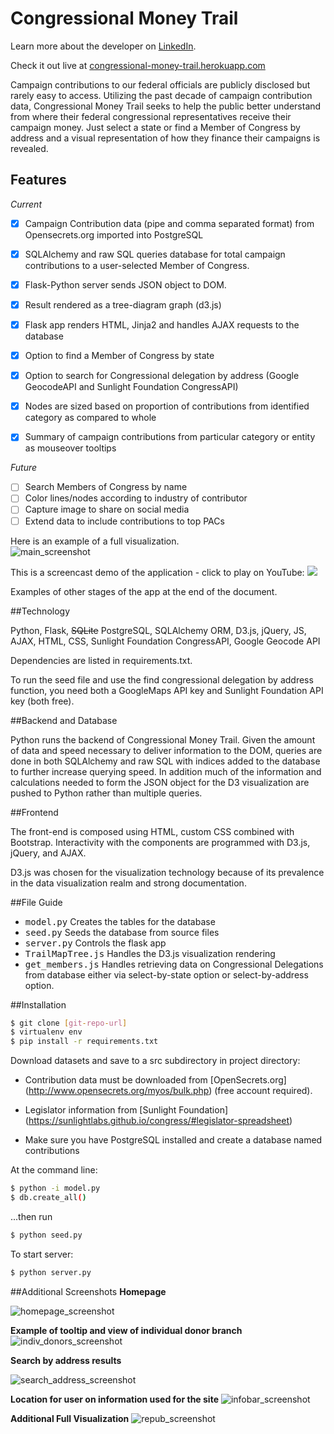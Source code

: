 Congressional Money Trail
====================================
Learn more about the developer on <a href="https://www.linkedin.com/in/coreyshott/" target="_blank">LinkedIn</a>.

Check it out live at <a href="https://congressional-money-trail.herokuapp.com/" target="_blank">congressional-money-trail.herokuapp.com</a>

Campaign contributions to our federal officials are publicly disclosed but rarely easy to access. Utilizing the past decade of campaign contribution data, Congressional Money Trail seeks to help the public better understand from where their federal congressional representatives receive their campaign money. Just select a state or find a Member of Congress by address and a visual representation of how they finance their campaigns is revealed.

## Features ##

*Current*

- [x] Campaign Contribution data (pipe and comma separated format) from Opensecrets.org imported into PostgreSQL
- [x] SQLAlchemy and raw SQL queries database for total campaign contributions to a user-selected Member of Congress.
- [x] Flask-Python server sends JSON object to DOM.

- [x] Result rendered as a tree-diagram graph (d3.js)
- [x] Flask app renders HTML, Jinja2 and handles AJAX requests to the database
- [x] Option to find a Member of Congress by state 
- [x] Option to search for Congressional delegation by address (Google GeocodeAPI and Sunlight Foundation CongressAPI)
- [x] Nodes are sized based on proportion of contributions from identified category as compared to whole

- [x] Summary of campaign contributions from particular category or entity as  mouseover tooltips

*Future*

- [ ] Search Members of Congress by name
- [ ] Color lines/nodes according to industry of contributor
- [ ] Capture image to share on social media
- [ ] Extend data to include contributions to top PACs

Here is an example of a full visualization.  
![main_screenshot](/static/img/main_ss.png)

This is a screencast demo of the application - click to play on YouTube:
<a href="https://youtu.be/iHa8WhCfHA0" target="_blank"><img src="http://img.youtube.com/vi/iHa8WhCfHA0/0.jpg"></a>

Examples of other stages of the app at the end of the document.

##Technology

Python, Flask, ~~SQLite~~ PostgreSQL, SQLAlchemy ORM, D3.js, jQuery, JS,  AJAX, HTML, CSS, Sunlight Foundation CongressAPI, Google Geocode API

Dependencies are listed in requirements.txt.  

To run the seed file and use the find congressional delegation by address function, you need both a GoogleMaps API key and Sunlight Foundation API key (both free).

##Backend and Database

Python runs the backend of Congressional Money Trail.  Given the amount of data and speed necessary to deliver information to the DOM, queries are done in both SQLAlchemy and raw SQL with indices added to the database to further increase querying speed.  In addition much of the information and calculations needed to form the JSON object for the D3 visualization are pushed to Python rather than multiple queries.



##Frontend

The front-end is composed  using HTML, custom CSS combined with Bootstrap.  Interactivity with the components are programmed with D3.js,  jQuery, and AJAX.  

D3.js was chosen for the visualization technology because of its prevalence in the data visualization realm and strong documentation.  

##File Guide
* <kbd>model.py</kbd>  Creates the tables for the database
* <kbd>seed.py</kbd>  Seeds the database from source files
* <kbd>server.py</kbd> Controls the flask app 
* <kbd>TrailMapTree.js</kbd>  Handles the D3.js visualization rendering
* <kbd>get_members.js</kbd> Handles retrieving data on Congressional Delegations from database either via select-by-state option or select-by-address option.

##Installation

```sh
$ git clone [git-repo-url]
$ virtualenv env
$ pip install -r requirements.txt
```

Download datasets and save to a src subdirectory in project directory:

- Contribution data must be downloaded from [OpenSecrets.org] (http://www.opensecrets.org/myos/bulk.php)  (free account required).

- Legislator information from [Sunlight Foundation] (https://sunlightlabs.github.io/congress/#legislator-spreadsheet)

- Make sure you have PostgreSQL installed and create a database named contributions

At the command line:

```sh
$ python -i model.py 
$ db.create_all()
```
...then run

```sh
$ python seed.py
 ```
To start server:
 
```sh
$ python server.py
```


##Additional Screenshots
**Homepage**

![homepage_screenshot](/static/img/homepage_ss.png)

**Example of tooltip and view of individual donor branch**
![indiv_donors_screenshot](/static/img/indiv_donors_ss.png)

**Search by address results**

![search_address_screenshot](/static/img/choose_by_address_ss.png)

**Location for user on information used for the site**
![infobar_screenshot](/static/img/info_bar_ss.png)


**Additional Full Visualization**
![repub_screenshot](/static/img/repub_full_ss.png)
